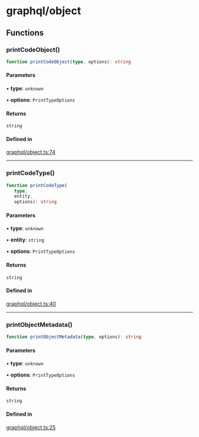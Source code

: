 # graphql/object

## Functions

### printCodeObject()

```ts
function printCodeObject(type, options): string
```

#### Parameters

• **type**: `unknown`

• **options**: `PrintTypeOptions`

#### Returns

`string`

#### Defined in

[graphql/object.ts:74](https://github.com/graphql-markdown/graphql-markdown/blob/main/packages/printer-legacy/src/graphql/object.ts#L74)

***

### printCodeType()

```ts
function printCodeType(
   type, 
   entity, 
   options): string
```

#### Parameters

• **type**: `unknown`

• **entity**: `string`

• **options**: `PrintTypeOptions`

#### Returns

`string`

#### Defined in

[graphql/object.ts:40](https://github.com/graphql-markdown/graphql-markdown/blob/main/packages/printer-legacy/src/graphql/object.ts#L40)

***

### printObjectMetadata()

```ts
function printObjectMetadata(type, options): string
```

#### Parameters

• **type**: `unknown`

• **options**: `PrintTypeOptions`

#### Returns

`string`

#### Defined in

[graphql/object.ts:25](https://github.com/graphql-markdown/graphql-markdown/blob/main/packages/printer-legacy/src/graphql/object.ts#L25)
